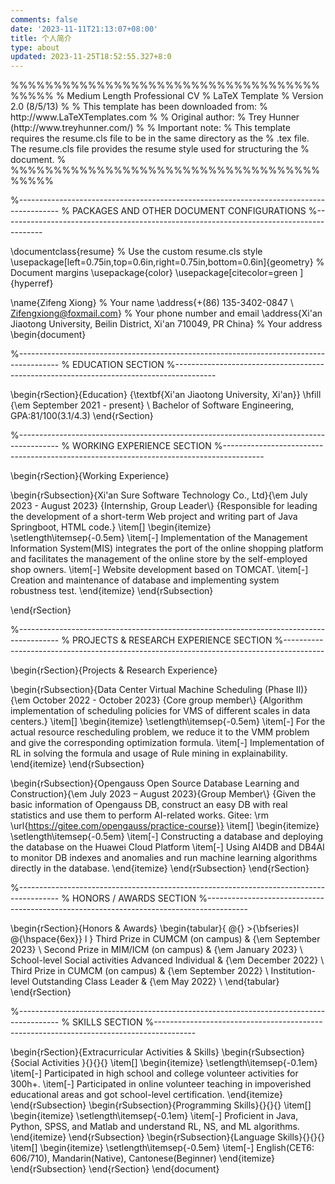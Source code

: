 ```yaml
---
comments: false
date: '2023-11-11T21:13:07+08:00'
title: 个人简介
type: about
updated: 2023-11-25T18:52:55.327+8:0
---
```

<script src="https://cdnjs.cloudflare.com/ajax/libs/mathjax/2.7.5/MathJax.js?config=TeX-AMS\_HTML" async></script>


<div>%%%%%%%%%%%%%%%%%%%%%%%%%%%%%%%%%%%%%%%%%
% Medium Length Professional CV
% LaTeX Template
% Version 2.0 (8/5/13)
%
% This template has been downloaded from:
% http://www.LaTeXTemplates.com
%
% Original author:
% Trey Hunner (http://www.treyhunner.com/)
%
% Important note:
% This template requires the resume.cls file to be in the same directory as the
% .tex file. The resume.cls file provides the resume style used for structuring the
% document.
%
%%%%%%%%%%%%%%%%%%%%%%%%%%%%%%%%%%%%%%%%%

%----------------------------------------------------------------------------------------
%	PACKAGES AND OTHER DOCUMENT CONFIGURATIONS
%----------------------------------------------------------------------------------------

\documentclass{resume} % Use the custom resume.cls style
\usepackage[left=0.75in,top=0.6in,right=0.75in,bottom=0.6in]{geometry} % Document margins
\usepackage{color}
\usepackage[citecolor=green
]{hyperref}

\name{Zifeng Xiong} % Your name
\address{+(86) 135-3402-0847 \\ Zifengxiong@foxmail.com} % Your phone number and email
\address{Xi'an Jiaotong University, Beilin District, Xi'an 710049, PR China}  % Your address
\begin{document}

%----------------------------------------------------------------------------------------
%	EDUCATION SECTION
%----------------------------------------------------------------------------------------

\begin{rSection}{Education}
{\textbf{Xi'an Jiaotong University, Xi'an}} \hfill {\em September 2021 - present} \\
Bachelor of Software Engineering, GPA:81/100(3.1/4.3)
\end{rSection}

%----------------------------------------------------------------------------------------
%	WORKING EXPERIENCE SECTION
%----------------------------------------------------------------------------------------

\begin{rSection}{Working Experience}

\begin{rSubsection}{Xi'an Sure Software Technology Co., Ltd}{\em July 2023 - August 2023}
{Internship, Group Leader\\}
{Responsible for leading the development of a short-term Web project and writing part of Java Springboot, HTML code.}
\item[]
\begin{itemize}
\setlength\itemsep{-0.5em}
\item[-] Implementation of the Management Information System(MIS) integrates the port of the online shopping platform and facilitates the management of the online store by the self-employed shop owners.
\item[-] Website development based on TOMCAT.
\item[-] Creation and maintenance of database and implementing system robustness test.
\end{itemize}
\end{rSubsection}

\end{rSection}

%----------------------------------------------------------------------------------------
%	PROJECTS & RESEARCH EXPERIENCE SECTION
%----------------------------------------------------------------------------------------

\begin{rSection}{Projects \& Research Experience}

\begin{rSubsection}{Data Center Virtual Machine Scheduling (Phase II)} {\em October 2022 - October 2023}
{Core group member\\}
{Algorithm implementation of scheduling policies for VMS of different scales in data centers.}
\item[]
\begin{itemize}
\setlength\itemsep{-0.5em}
\item[-] For the actual resource rescheduling problem, we reduce it to the VMM problem and give the corresponding optimization formula.
\item[-] Implementation of RL in solving the formula and usage of Rule mining in explainability.
\end{itemize}
\end{rSubsection}

\begin{rSubsection}{Opengauss Open Source Database Learning and Construction}{\em July 2023 – August 2023}{Group Member\\}
{Given the basic information of Opengauss DB, construct an easy DB with real statistics and use them to perform AI-related works. Gitee: \rm \url{https://gitee.com/opengauss/practice-course}}
\item[]
\begin{itemize}
\setlength\itemsep{-0.5em}
\item[-] Constructing a database and deploying the database on the Huawei Cloud Platform
\item[-] Using AI4DB and DB4AI to monitor DB indexes and anomalies and run machine learning algorithms directly in the database.
\end{itemize}
\end{rSubsection}
\end{rSection}

%----------------------------------------------------------------------------------------
%	HONORS / AWARDS SECTION
%----------------------------------------------------------------------------------------

\begin{rSection}{Honors \& Awards}
\begin{tabular}{ @{} >{\bfseries}l @{\hspace{6ex}} l }
Third Prize in CUMCM (on campus) & {\em September 2023} \\
Second Prize in MIM/ICM (on campus) & {\em January 2023} \\
School-level Social activities Advanced Individual & {\em December 2022} \\
Third Prize in CUMCM (on campus) & {\em September 2022} \\
Institution-level Outstanding Class Leader & {\em May 2022} \\
\end{tabular}
\end{rSection}

%----------------------------------------------------------------------------------------
%	SKILLS SECTION
%----------------------------------------------------------------------------------------

\begin{rSection}{Extracurricular Activities \& Skills}
\begin{rSubsection}{Social Activities }{}{}{}
\item[]
\begin{itemize}
\setlength\itemsep{-0.1em}
\item[-] Participated in high school and college volunteer activities for 300h+.
\item[-] Participated in online volunteer teaching in impoverished educational areas and got school-level certification.
\end{itemize}
\end{rSubsection}
\begin{rSubsection}{Programming Skills}{}{}{}
\item[]
\begin{itemize}
\setlength\itemsep{-0.1em}
\item[-] Proficient in Java, Python, SPSS, and Matlab and understand RL, NS, and ML algorithms.
\end{itemize}
\end{rSubsection}
\begin{rSubsection}{Language Skills}{}{}{}
\item[]
\begin{itemize}
\setlength\itemsep{-0.5em}
\item[-] English(CET6: 606/710), Mandarin(Native), Cantonese(Beginner)
\end{itemize}
\end{rSubsection}
\end{rSection}
\end{document}

</div>
